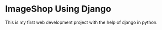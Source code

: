 # ImageShop Using Django
This is my first web development project with the help of django in python.

